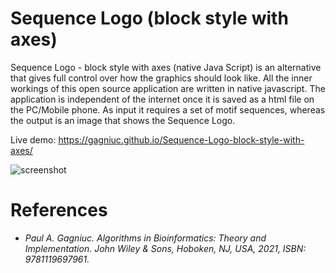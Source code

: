 # Sequence Logo (block style with axes)
Sequence Logo - block style with axes (native Java Script) is an alternative that gives full control over how the graphics should look like. All the inner workings of this open source application are written in native javascript. The application is independent of the internet once it is saved as a html file on the PC/Mobile phone. As input it requires a set of motif sequences, whereas the output is an image that shows the Sequence Logo.

Live demo: https://gagniuc.github.io/Sequence-Logo-block-style-with-axes/

![screenshot](https://github.com/Gagniuc/Sequence-Logo---block-style-with-axes/blob/main/%5BG%5D%20Sequence%20Logo%20-%20block%20style%20with%20axes.png)

# References

- <i>Paul A. Gagniuc. Algorithms in Bioinformatics: Theory and Implementation. John Wiley & Sons, Hoboken, NJ, USA, 2021, ISBN: 9781119697961.</i>

